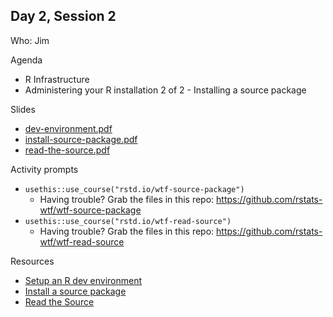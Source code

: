 ## Day 2, Session 2

Who: Jim

Agenda

  * R Infrastructure
  * Administering your R installation 2 of 2 - Installing a source package
  
Slides

  * [dev-environment.pdf](materials/dev-environment.pdf)
  * [install-source-package.pdf](materials/install-source-package.pdf)
  * [read-the-source.pdf](materials/read-the-source.pdf)
  
Activity prompts

  * `usethis::use_course("rstd.io/wtf-source-package")`
    - Having trouble? Grab the files in this repo: <https://github.com/rstats-wtf/wtf-source-package>
  * `usethis::use_course("rstd.io/wtf-read-source")`
    - Having trouble? Grab the files in this repo: <https://github.com/rstats-wtf/wtf-read-source>

Resources

  * [Setup an R dev environment](https://whattheyforgot.org/set-up-an-r-dev-environment.html)
  * [Install a source package](https://whattheyforgot.org/install-a-source-package.html)
  * [Read the Source](https://whattheyforgot.org/read-the-source.html)
